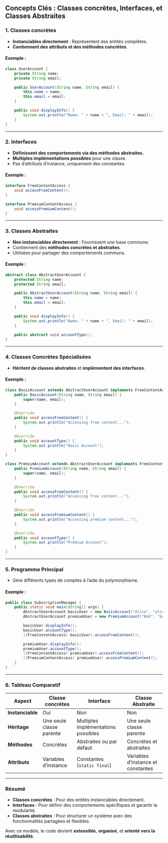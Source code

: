 ## **Concepts Clés : Classes concrètes, Interfaces, et Classes Abstraites**

### **1. Classes concrètes**
- **Instanciables directement** : Représentent des entités complètes.
- **Contiennent des attributs et des méthodes concrètes**.

#### Exemple :
```java
class UserAccount {
    private String name;
    private String email;

    public UserAccount(String name, String email) {
        this.name = name;
        this.email = email;
    }

    public void displayInfo() {
        System.out.println("Name: " + name + ", Email: " + email);
    }
}
```

---

### **2. Interfaces**
- **Définissent des comportements via des méthodes abstraites.**
- **Multiples implémentations possibles** pour une classe.
- Pas d’attributs d’instance, uniquement des constantes.

#### Exemple :
```java
interface FreeContentAccess {
    void accessFreeContent();
}

interface PremiumContentAccess {
    void accessPremiumContent();
}
```

---

### **3. Classes Abstraites**
- **Non instanciables directement** : Fournissent une base commune.
- Contiennent des **méthodes concrètes et abstraites**.
- Utilisées pour partager des comportements communs.

#### Exemple :
```java
abstract class AbstractUserAccount {
    protected String name;
    protected String email;

    public AbstractUserAccount(String name, String email) {
        this.name = name;
        this.email = email;
    }

    public void displayInfo() {
        System.out.println("Name: " + name + ", Email: " + email);
    }

    public abstract void accountType();
}
```

---

### **4. Classes Concrètes Spécialisées**
- **Héritent de classes abstraites** et **implémentent des interfaces**.

#### Exemple :
```java
class BasicAccount extends AbstractUserAccount implements FreeContentAccess {
    public BasicAccount(String name, String email) {
        super(name, email);
    }

    @Override
    public void accessFreeContent() {
        System.out.println("Accessing free content...");
    }

    @Override
    public void accountType() {
        System.out.println("Basic Account");
    }
}

class PremiumAccount extends AbstractUserAccount implements FreeContentAccess, PremiumContentAccess {
    public PremiumAccount(String name, String email) {
        super(name, email);
    }

    @Override
    public void accessFreeContent() {
        System.out.println("Accessing free content...");
    }

    @Override
    public void accessPremiumContent() {
        System.out.println("Accessing premium content...");
    }

    @Override
    public void accountType() {
        System.out.println("Premium Account");
    }
}
```

---

### **5. Programme Principal**
- Gère différents types de comptes à l’aide du polymorphisme.

#### Exemple :
```java
public class SubscriptionManager {
    public static void main(String[] args) {
        AbstractUserAccount basicUser = new BasicAccount("Alice", "alice@example.com");
        AbstractUserAccount premiumUser = new PremiumAccount("Bob", "bob@example.com");

        basicUser.displayInfo();
        basicUser.accountType();
        ((FreeContentAccess) basicUser).accessFreeContent();

        premiumUser.displayInfo();
        premiumUser.accountType();
        ((FreeContentAccess) premiumUser).accessFreeContent();
        ((PremiumContentAccess) premiumUser).accessPremiumContent();
    }
}
```

---

### **6. Tableau Comparatif**

| **Aspect**       | **Classe concrètes**        | **Interface**                       | **Classe Abstraite**                |
|-------------------|---------------------------|-------------------------------------|--------------------------------------|
| **Instanciable**  | Oui                       | Non                                 | Non                                  |
| **Héritage**      | Une seule classe parente  | Multiples implémentations possibles | Une seule classe parente            |
| **Méthodes**      | Concrètes                 | Abstraites ou par défaut            | Concrètes et abstraites             |
| **Attributs**     | Variables d’instance      | Constantes (`static final`)         | Variables d’instance et constantes  |

---

### **Résumé**
- **Classes concrètes** : Pour des entités instanciables directement.
- **Interfaces** : Pour définir des comportements spécifiques et garantir la modularité.
- **Classes abstraites** : Pour structurer un système avec des fonctionnalités partagées et flexibles.

Avec ce modèle, le code devient **extensible**, **organisé**, et **orienté vers la réutilisabilité**.






